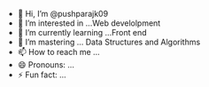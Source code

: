 - 👋 Hi, I’m @pushparajk09
- 👀 I’m interested in ...Web develolpment
- 🌱 I’m currently learning ...Front end
- 💞️ I’m mastering ... Data Structures and Algorithms
- 📫 How to reach me ...
- 😄 Pronouns: ...
- ⚡ Fun fact: ...

<!---
pushparajk09/pushparajk09 is a ✨ special ✨ repository because its `README.md` (this file) appears on your GitHub profile.
You can click the Preview link to take a look at your changes.
--->
